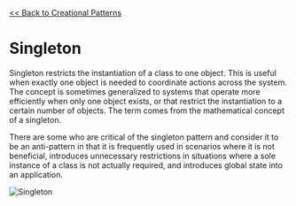[<< Back to Creational Patterns](index.md)

# Singleton
Singleton restricts the instantiation of a class to one object. This is useful when exactly one object is needed to coordinate actions across the system. The concept is sometimes generalized to systems that operate more efficiently when only one object exists, or that restrict the instantiation to a certain number of objects. The term comes from the mathematical concept of a singleton.

There are some who are critical of the singleton pattern and consider it to be an anti-pattern in that it is frequently used in scenarios where it is not beneficial, introduces unnecessary restrictions in situations where a sole instance of a class is not actually required, and introduces global state into an application.

![Singleton](https://www.researchgate.net/profile/Armando_Rene_Narvaez_Contreras/publication/314175216/figure/fig8/AS:467513608806409@1488475338499/Singleton-pattern-class-diagram.png)